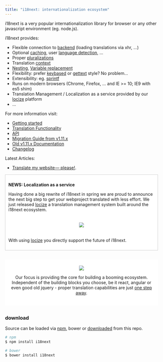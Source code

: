 ```yaml
---
title: "i18next: internationalization ecosystem"
---
```


i18next is a very popular internationalization library for browser or any other javascript environment (eg. node.js).

<div class="row">
<div class="col-md-6 col-xs-12">

i18next provides:

- Flexible connection to [backend](/docs/ecosystem/#backends) (loading translations via xhr, ...)
- Optional [caching](/docs/ecosystem/#caches), user [language detection](/docs/ecosystem/#languagedetector), ...
- Proper [pluralizations](/translate/pluralSimple/)
- Translation [context](/translate/context/)
- [Nesting](/translate/nesting/), [Variable replacement](/translate/interpolation/)
- Flexibility: prefer [keybased](/translate/) or [gettext](translate/keyBasedFallback/) style? No problem...
- Extensibility: eg. [sprintf](/docs/ecosystem/#postprocessors)
- Runs on modern browsers (Chrome, Firefox, ... and IE >= 10; IE9 with es5 shim)
- Translation Management / Localization as a service provided by our [locize](http://locize.com) platform
- ...

</div>

<div class="col-md-6 col-xs-12">

For more information visit:

- [Getting started](/docs/)
- [Translation Functionality](/translate/)
- [API](/docs/api/)
- [Migration Guide from v1.11.x](/docs/migration/)
- [Old v1.11.x Documentation](http://i18next.github.io/i18next/)
- [Changelog](https://github.com/i18next/i18next/blob/master/CHANGELOG.md)

Latest Articles:

- [Translate my website — please!](https://medium.com/@jamuhl/translate-my-website-please-732ddb622cba#.f0sai4bfb).

</div>
</div>

<div style="background: #fff; border: solid 1px #ccc; padding: 10px; margin-bottom: 30px">

**NEWS: Localization as a service**

Having done a big rewrite of i18next in spring we are proud to announce the next big step to get your webproject translated with less effort. We just released [locize](http://locize.com) a translation management system built around the i18next ecosystem.

<div style="text-align: center; background: #fff; padding: 20px; margin-bottom: 10px">
  <a href="http://locize.com" target="_blank">
    <img style="max-width: 600px;" src="/img/locize_recap_big_low.gif" />
  </a>
</div>

With using [locize](http://locize.com) you directly support the future of i18next.

</div>


<div style="text-align: center; background: #fff; padding: 20px; margin-bottom: 30px">
  <a href="/docs/ecosystem/#frameworks">
    <img style="max-width: 600px;" src="/img/frameworks.png" />
  </a>
  <p>Our focus is providing the core for building a booming ecosystem. Independent of the building blocks you choose, be it react, angular or even good old jquery - proper translation capabilities are just <a href="/docs/ecosystem/#frameworks">one step away</a>.</p>
</div>

<!-- ------

**Important note to v3.0.0**

Please read the [changelog](https://github.com/i18next/i18next/blob/master/CHANGELOG.md#300)

There is one breaking change regarding suffixing plurals in cases a language has multiple plural forms. Eg. arabic suffixes are now 0, 1, 2, 3, 4, 5 instead of 0, 1, 2, 3, 11, 100. This change streamlines the suffix with the one used in gettext.
To enforce old behaviour you can enable `compatibilityJSON = 'v2'` on i18next init call.

------- -->


### download

Source can be loaded via [npm](https://www.npmjs.com/package/i18next), bower or [downloaded](https://github.com/i18next/i18next/blob/master/i18next.min.js) from this repo.


```bash
# npm
$ npm install i18next

# bower
$ bower install i18next
```
<!-- 
### Projects / Companys using i18next

<a href="https://enketo.org" class="projectlink" target="_blank"><img src="/img/projects/enketo.png" /></a>
<a href="http://www.viima.com" class="projectlink" target="_blank"><img src="/img/projects/viima-logo-vector.svg" style="height: 50px;top: -7px;margin-left:25px;position: relative;" /></a>
<a href="http://www.hubii.com" class="projectlink" target="_blank"><img src="/img/projects/Hubii_Logo_Horizontal_M.png" style="height: 50px;width:auto;margin-top: 1px;margin-left:25px;position: relative;" /></a>

Want to see your project or company here: Add it [here](https://github.com/i18next/i18next.com/blob/master/pages/index.md) and send a pull request. -->
